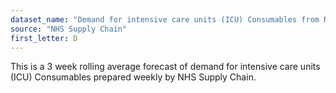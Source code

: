 ```yaml
---
dataset_name: "Demand for intensive care units (ICU) Consumables from NHS supply chain"
source: "NHS Supply Chain"
first_letter: D
---
```

This is a 3 week rolling average forecast of demand for intensive care units (ICU) Consumables prepared weekly by NHS Supply Chain.
